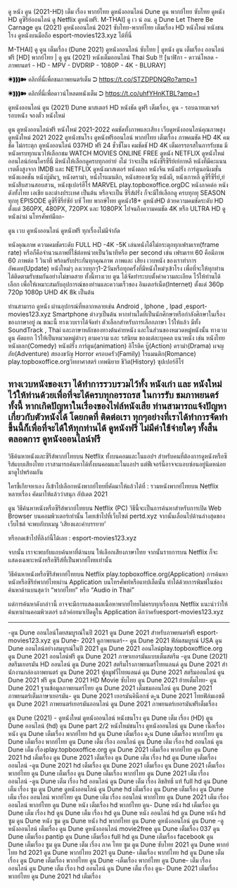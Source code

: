 ดู หนัง ดูน (2021-HD) เต็ม เรื่อง พากย์ไทย ดูหนังออนไลน์ Dune ดูน พากย์ไทย ซับไทย ดูหนัง HD ดูซีรีย์ออนไลน์ ดู Netflix ดูหนังฟรี. M-THAI] ดู เว น่ อม. ดู Dune Let There Be Carnage ดูน (2021) ดูหนังออนไลน์ 2021 ซับไทย-พากย์ไทย เต็มเรื่อง HD หนังใหม่ หนังชนโรง ดูหนังบนมือถือ esport-movies123.xyz ได้ที่นี่

M-THAI] ดู ดูน เต็มเรื่อง (Dune 2021) ดูหนังออนไลน์ ซับไทย | ดูหนัง ดูน เต็มเรื่อง ออนไลน์ฟรี [HD] พากย์ไทย | ดู ดูน (2021) หนังเต็มออนไลน์ Thai Sub !!
[นาฬิกา - ดาวน์โหลด - ภาพยนตร์ - HD - MPV - DVDRIP - 1080P - 4K - BLURAY]


◉❱❱❱➽ คลิกที่นี่เพื่อชมภาพยนตร์เต็ม ➲ https://t.co/STZDPDNQRo?amp=1

◉❱❱❱➽ คลิกที่นี่เพื่อดาวน์โหลดหนังเต็ม ➲ https://t.co/uhfYHnKTBL?amp=1



ดูหนังออนไลน์ ดูน (2021) Dune มาสเตอร์ HD หนังชัด ดูฟรี เต็มเรื่อง, ดูน - รอบฉายเมเจอร์ รอบหนัง จองตั๋ว หนังใหม่

ดูน ดูหนังออนไลน์ฟรี หนังใหม่ 2021-2022 คมชัดทั้งภาพและเสียง
เว็บดูหนังออนไลน์คุณภาพสูง ดูหนังใหม่ 2021 2022 ดูหนังชนโรง ดูหนังฟรีออนไลน์ พากย์ไทย เต็มเรื่อง ภาพคมชัด HD 4K คมชัด ไม่กระตุก ดูหนังออนไลน์ 037HD ฟรี 24
ชั่วชั่โมง คมชัดชั HD 4K เต็มอรรถรสในการรับชม มีหนังครบทุกแนวให้เลือกชม WATCH MOVIES ONLINE FREE ดูหนัง NETFLIX ดูหนังใหม่ออนไลน์ก่อนใครที่นี่ มีหนังให้เลือกดูครบทุกอย่าย่ งไม่
ว่าจะเป็น หนังซีรีซีรีย์เย์กาหลี หนังที่มีคะแนนเรตติ้งสูงจาก IMDB และ NETFLIX ดูหนังมาสเตอร์ หนังตลก หนังจีน หนังฝรั่ง การ์ตูนอนิเมชั่น หนังแอคชั่น หนังบู๊มันๆ, หนังดราม่า, หนังโรแมนติก,
หนังสยองขวัญ หนังผี, หนังเกาหลี ดูซีรี่ซีรี่ย์,ย์ หนังสืบสวนสอบสวน, หนังซุเปอร์ฮีโร่ MARVEL play.topboxoffice.orgDC หนังภาคต่อ หนังดังทั้งไทย เอเชีย และต่างประเทศ เป็นต้น หรือจะเป็น ซีรี่ส์ฝรั่ง ก็จะมีให้เลือกดู
ครบทุกทุ SEASON ทุกทุ EPISODE ดูซีรี่ซีรี่ย์ซัย์ บซั ไทย พากษ์ไทย ดูหนัง18+ ดูหนังHD ด้วยความคมชัดระดับ HD ตั้งแต่ 360PX, 480PX, 720PX และ 1080PX ไปจนถึงความคมชัด 4K หรือ ULTRA HD
ดูหนังผ่าผ่ นโทรศัพท์มือถ-


ดูน เวบ ดูหนังออนไลน์ ดูหนังฟรี ทุกเรื่องไม่มีจำกัด

หนังคุณภาพ ความคมชัดระดับ FULL HD -4K -5K เล่นหนังได้ไม่กระตุกทุกเฟรมเรท(frame rate) หรือก็คือจำนวนภาพที่ใช้ต่อหน่วยเป็นวินาทีหรือ per second เช่น เฟรมเรท 60 คือมีภาพ 60 ภาพต่อ 1 วินาที พร้อมรับประกันทุกคุณภาพ ภาพและ เสียง เวบหนัง ของเราทำการ อัพเดท(Update) หนังใหม่ๆ ลงเวบทุกๆ1-2วันหรือทุกครั้งที่มีหนังใหม่ๆเข้าโรง เพื่อที่จะให้ทุกท่านได้ติดตามรับชมกันอย่างไม่ขาดสาย ทั้งนี้ทางเวบ ดูน ได้จัดทำระบบตั้งค่าความละเอียด ไว้ให้ท่านได้เลือก เพื่อให้เหมาะสมกับอุปการณ์ของท่านและความเร็วของ อินเตอร์เน็ต(Internet) ตั้งแต่ 360p 720p 1080p UHD 4K 8k เป็นต้น

ท่านสามารถ ดูหนัง ผ่านอุปกรณ์ที่หลากหลายเช่น Android , Iphone , Ipad ,esport-movies123.xyz Smartphone ต่างๆเป็นต้น หากท่านใดที่เป็นนักศึกษาหรือกำลังศึกษาในเรื่องของภาษาอยู่ ณ ขณะนี้ ทางเวบเราได้จัดทำ ตัวเลือกสำหรับการเลือกภาษา ไว้ให้แล้ว มีทั้ง SoundTrack , Thai และภาษาหลักของทางต้นค่ายหนัง และในส่วนของหมวดหมู่หนังนั้น ทางเวบ ดูน คัดแยก ไว้ให้เป็นหมวดหมู่ต่างๆ ตามความ และ รสนิยม ของแต่ละบุคคล แนวหนัง เช่น หนังไทย หนังตลก(Comedy) หนังฝรั่ง การ์ตูน(animation) อิโรติค บู๊(Action) ดราม่า(Drama) ผจญภัย(Adventure) สยองขวัญ Horror ครอบครัว(Family) โรแมนติก(Romance) play.topboxoffice.orgวิทยาศาสตร์ เทพนิยาย ชีวิต(History) ซุปเปอร์ฮีโร่

ทางเวบหนังของเรา ได้ทำการรวบรวมไว้ทั้ง หนังเก่า และ หนังใหม่ ไว้ให้ท่านด้วยเพื่อที่จะได้ครบทุกอรรถรส ในการรับ ชมภาพยนตร์ ทั้งนี้ หากเกิดปัญหาในเรื่องของไฟล์หนังเสีย ท่านสามารถแจ้งปัญหา เกี่ยวกับตัวหนังได้ โดยกดที่ ติดต่อเรา ทุกๆอย่างที่เราได้ทำการจัดทำขึ้นนี้ก็เพื่อที่จะได้ให้ทุกท่านได้ ดูหนังฟรี ไม่มีค่าใช้จ่ายใดๆ ทั้งสิ้นตลอดการ ดูหนังออนไลน์ฟรี
--

วิธีค้นหาหนังและซีรีส์พากย์ไทยบน Netflix ทั้งบนคอมและในแอปฯ
สำหรับคนที่ต้องการดูหนังหรือซีรีส์แบบเสียงไทย เราสามารถค้นหาได้ทั้งบนคอมและในแอปฯ แต่ฟีเจอร์นี้อาจจะแอบซ่อนอยู่นิดหน่อย มาดูไปพร้อมกัน

ใครขี้เกียจหาเอง ก็เข้าไปเลือกหนังพากย์ไทยที่คัดมาให้แล้วได้ที่ : รวมหนังพากย์ไทยบน Netflix หลายเรื่อง คัดมาให้แล้วว่าสนุก อัปเดต 2021

 

ดูน วิธีค้นหาหนังหรือซีรีส์พากย์ไทยบน Netflix (PC)
วิธีนี้จะเป็นการค้นหาสำหรับการเปิด Web Browser บนคอมพิวเตอร์เท่านั้น โดยเข้าไปที่เว็บไซต์ pertd.xyz จากนั้นเลื่อนไปด้านล่างสุดของเว็บไซต์ จะพบกับบเมนู ‘เสียงและคำบรรยาย’

หรือกดเข้าไปที่ลิงก์นี้ได้เลย : esport-movies123.xyz

จากนั้น เราจะพบกับแถบค้นหาที่ด้านบน ให้เลือกเสียงภาษาไทย จากนั้นรายการบน Netflix ก็จะแสดงเฉพาะหนังหรือซีรีส์ที่เป็นพากย์ไทยเท่านั้น

วิธีค้นหาหนังหรือซีรีส์พากย์ไทยบน Netflix play.topboxoffice.org(Application)
การค้นหาหนังหรือซีรีย์พากย์ไทยผ่าน Application บนโทรศัพท์หรือแทปเล็ตนั้น ทำได้ด้วยการพิมพ์ในช่องค้นหาด้านบนสุดว่า “พากย์ไทย” หรือ “Audio in Thai”

แต่การค้นหาดังกล่าวนี้ อาจจะมีการแสดงผลเนื้อหาพากย์ไทยไม่ครบทุกเรื่องบน Netflix แนะนำว่าให้ค้นหาผ่านคอมพิวเตอร์ แล้วค่อยมาเปิดดูใน Application ดีกว่าครับesport-movies123.xyz

 -----


-ดูน Dune ออนไลน์โดยสมบูรณ์ในปี 2021
ดูน Dune 2021 สำหรับภาพยนตร์ฟรี esport-movies123.xyz
ดูน Dune- 2021 ดูภาพยนตร์--
ดูน Dune 2021 ฟิล์มสมบูรณ์ USA
ดูน Dune ออนไลน์อย่างสมบูรณ์ในปี 2021
ดูน Dune 2021 ออนไลน์play.topboxoffice.org
ดูน Dune 2021 ออนไลน์ฟรี
ดูน Dune 2021 ภาษาเยอรมันแบบเต็มสตรีม
-ดูน Dune (2021) สตรีมเยอรมัน HD ออนไลน์
ดูน Dune 2021 สตรีมโรงภาพยนตร์ไทยแลนด์
ดูน Dune 2021 สํานักงานกล่องภาพยนตร์
ดูน Dune 2021 ฟูลมูฟวี่ไทยแลนด์
ดูน Dune 2021 สตรีมออนไลน์
ดูน Dune 2021 ฟรี
ดูน Dune 2021 HD Movie ซับไทย
ดูน Dune 2021 ย้ายเต็มไทย-
ดูน Dune 2021 ฐานข้อมูลภาพยนตร์ไทย
ดูน Dune 2021 เต็มชมออนไลน์
ดูน Dune 2021 ภาพยนตร์เต็มภาษาเยอรมัน-
ดูน Dune 2021 เยอรมันคิน็อกซ์
ด-ูน Dune 2021 ไทยฟิล์มเอชดี
ดูน Dune 2021 ภาพยนตร์เยอรมันออนไลน์
ดูน Dune 2021 ภาพยนตร์เยอรมันฟรีเต็มเรื่อง

ดูน Dune (2021) - ดูหนังใหม่ ดูหนังออนไลน์ หนังชนโรง
ดูน Dune เต็ม เรื่อง (HD)
ดูน Dune ออนไลน์ (hd)
ดูน Dune part 2/2 หนังใหม่ชนโรง ดูหนังออนไลน์
ดูน Dune เนื้อเรื่อง หนัง
ดูน Dune เต็มเรื่อง พากย์ไทย hd
ดูน Dune เต็มเรื่อง
ด-ูน Dune เต็มเรื่อง พากย์ไทย
ดูน Dune เต็มเรื่อง พากย์ไทย
ดูน Dune เต็ม เรื่อง ออนไลน์
ดูน Dune เต็ม เรื่อง hd ออนไลน์
ดูน Dune เต็ม เรื่องplay.topboxoffice.org
ดูน Dune 2021 เต็มเรื่อง พากย์ไทย
ดูน Dune 2021 hd เต็มเรื่อง
ดูน Dune 2021 เต็มเรื่อง
ดูน Dune เต็ม เรื่อง hd
ดูน Dune เต็มเรื่อง ออนไลน์
-ดูน Dune 2021 hd เต็มเรื่อง
ดูน Dune 2021 เต็มเรื่อง
ดูน Dune 2021 เต็มเรื่อง พากย์ไทย
ดูน Dune เต็มเรื่อง
ดูน Dune เต็มเรื่อง พากย์ไทย
ดูน Dune 2021 เต็ม เรื่อง ออนไลน์
-ดูน Dune เต็ม เรื่อง hd ออนไลน์
ดูน Dune เต็ม เรื่อง ลิขสิทธิ์ แท้ full hd
ดูน Dune เต็ม เรื่อง ซูม
ดูน Dune ดูหนังออนไลน์
ดูน Dune hd เต็มเรื่อง
ดูน Dune เต็มเรื่อง
ดูน Dune เต็ม เรื่อง ออนไลน์ พากย์ไทย
ดูน Dune เต็ม เรื่อง ออนไลน์ พากย์ไทย
ดูน Dune 2021 เต็ม เรื่อง ออนไลน์ พากย์ไทย
ดูน Dune หนัง เต็มเรื่อง hd พากย์ไทย
ดูน- Dune หนัง hd เต็มเรื่อง
ดูน Dune เต็ม เรื่อง hd
ดูน Dune เต็ม เรื่อง hd
ดูน Dune หนัง ออนไลน์ hd
ดูน Dune หนัง hd ซูม
ดูน Dune หนัง ซูม
ดูน Dune หนัง hd พากย์ไทย
ดูน Dune ดูหนังออนไลน์
ดูน Dune -ดูหนังออนไลน์ เต็มเรื่อง
ดูน Dune ดูหนังออนไลน์ movie2free
ดูน Dune เต็มเรื่อง 037
ดูน Dune เต็มเรื่อง pantip
ดูน Dune เต็มเรื่อง full hd
ดูน Dune เต็มเรื่อง facebook
ดูน Dune เต็มเรื่อง ซูม
ดูน Dune เต็ม เรื่อง ภาค ไทย ซูม
ดูน Dune ซับไทย 2021
ดูน Dune พากย์ไทย hd 2021
ดูน Dune พากย์ไทย 2021
ดูน Dune- เต็มเรื่อง พากย์ไทย hd
ดูน Dune เต็มเรื่อง
ดูน Dune เต็มเรื่อง พากย์ไทย
ดูน Dune -เต็มเรื่อง พากย์ไทย
ดูน Dune- เต็ม เรื่อง ออนไลน์
ดูน Dune เต็ม เรื่อง hd ออนไลน์
ดูน Dune เต็ม เรื่อง
ดูน- Dune 2021 เต็มเรื่อง พากย์ไทย
ดูน Dune 2021 hd เต็มเรื่อง

